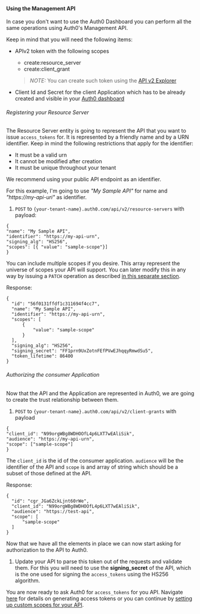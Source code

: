 #### Using the Management API
In case you don't want to use the Auth0 Dashboard you can perform all the same operations using Auth0's Management API.

Keep in mind that you will need the following items:
- APIv2 token with the following scopes
  - create:resource_server
  - create:client_grant

  > *NOTE:* You can create such token using the [API v2 Explorer](https://auth0.com/docs/api/v2)
- Client Id and Secret for the client Application which has to be already created and visible in your [Auth0 dashboard](https://manage.auth0.com/)

###### Registering your Resource Server

The Resource Server entity is going to represent the API that you want to issue `access_tokens` for. It is represented by a friendly name and by a URN identifier. Keep in mind the following restrictions that apply for the identifier:
- It must be a valid urn
- It cannot be modified after creation
- It must be unique throughout your tenant

We recommend using your public API endpoint as an identifier.

For this example, I'm going to use _"My Sample API"_ for name and _"https://my-api-uri"_ as identifier.

1. `POST` to `{your-tenant-name}.auth0.com/api/v2/resource-servers` with payload:

  ```
{
  "name": "My Sample API",
  "identifier": "https://my-api-urn",
  "signing_alg": "HS256",
  "scopes": [{ "value": "sample-scope"}]
}
```

  You can include multiple scopes if you desire. This array represent the universe of scopes your API will support. You can later modify this in any way by issuing a `PATCH` operation as described [in this separate section](#adding-scopes).

  Response:
  ```
{
    "id": "56f0131ffdf1c311694f4cc7",
    "name": "My Sample API",
    "identifier": "https://my-api-urn",
    "scopes": [
        {
            "value": "sample-scope"
        }
    ],
    "signing_alg": "HS256",
    "signing_secret": "FF1prn9UxZotnFEfPVwEJhqqyRmwdSu5",
    "token_lifetime": 86400
}
```

###### Authorizing the consumer Application

Now that the API and the Application are represented in Auth0, we are going to create the trust relationship between them.

1. `POST` to `{your-tenant-name}.auth0.com/api/v2/client-grants` with payload

  ```
{
  "client_id": "N99orgWBg8WDHOOfL4p6LXT7wEAliSik",
  "audience": "https://my-api-urn",
  "scope": ["sample-scope"]
}
```

  The `client_id` is the id of the consumer application. `audience` will be the identifier of the API and `scope` is and array of string which should be a subset of those defined at the API.

  Response:

  ```
{
    "id": "cgr_JGa6ZckLjnt60rWe",
    "client_id": "N99orgWBg8WDHOOfL4p6LXT7wEAliSik",
    "audience": "https://test-api",
    "scope": [
        "sample-scope"
    ]
}
```

  Now that we have all the elements in place we can now start asking for authorization to the API to Auth0.

1. Update your API to parse this token out of the requests and validate them. For this you will need to use the **signing_secret** of the API, which is the one used for signing the `access_tokens` using the HS256 algorithm.

You are now ready to ask Auth0 for `access_tokens` for you API. Navigate [here](#asking-for-access-tokens) for details on generating access tokens or you can continue by [setting up custom scopes for your API](#adding-scopes).
